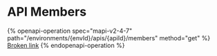 # API Members

{% openapi-operation spec="mapi-v2-4-7" path="/environments/{envId}/apis/{apiId}/members" method="get" %}
[Broken link](broken-reference)
{% endopenapi-operation %}
